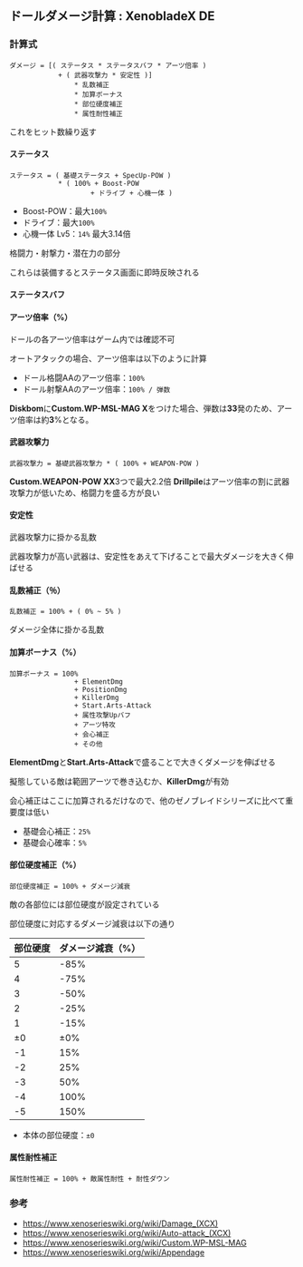 ## ドールダメージ計算 : XenobladeX DE

### 計算式

```plaintext
ダメージ = [( ステータス * ステータスバフ * アーツ倍率 )
            + ( 武器攻撃力 * 安定性 )]
                * 乱数補正
                * 加算ボーナス
                * 部位硬度補正
                * 属性耐性補正
```
これをヒット数繰り返す

#### ステータス

```plaintext
ステータス = ( 基礎ステータス + SpecUp-POW )
            * ( 100% + Boost-POW
                    + ドライブ + 心機一体 )
```

- Boost-POW：最大`100%`
- ドライブ：最大`100%`
- 心機一体 Lv5：`14%`
最大3.14倍

格闘力・射撃力・潜在力の部分

これらは装備するとステータス画面に即時反映される

#### ステータスバフ



#### アーツ倍率（%）
ドールの各アーツ倍率はゲーム内では確認不可

オートアタックの場合、アーツ倍率は以下のように計算
- ドール格闘AAのアーツ倍率：`100%`
- ドール射撃AAのアーツ倍率：`100% / 弾数`

**Diskbom**に**Custom.WP-MSL-MAG Ⅹ**をつけた場合、弾数は**33**発のため、アーツ倍率は約**3**%となる。


#### 武器攻撃力

```plaintext
武器攻撃力 = 基礎武器攻撃力 * ( 100% + WEAPON-POW )
```
**Custom.WEAPON-POW ⅩⅩ**3つで最大2.2倍
**Drillpile**はアーツ倍率の割に武器攻撃力が低いため、格闘力を盛る方が良い

#### 安定性

武器攻撃力に掛かる乱数

武器攻撃力が高い武器は、安定性をあえて下げることで最大ダメージを大きく伸ばせる

#### 乱数補正（％）

```plaintext
乱数補正 = 100% + ( 0% ~ 5% )
```

ダメージ全体に掛かる乱数

#### 加算ボーナス（%）

```plaintext
加算ボーナス = 100%
                + ElementDmg
                + PositionDmg
                + KillerDmg
                + Start.Arts-Attack
                + 属性攻撃Upバフ
                + アーツ特攻
                + 会心補正
                + その他
```
**ElementDmg**と**Start.Arts-Attack**で盛ることで大きくダメージを伸ばせる

擬態している敵は範囲アーツで巻き込むか、**KillerDmg**が有効

会心補正はここに加算されるだけなので、他のゼノブレイドシリーズに比べて重要度は低い
- 基礎会心補正：`25%`
- 基礎会心確率：`5%`

#### 部位硬度補正（%）
```plaintext
部位硬度補正 = 100% + ダメージ減衰
```
敵の各部位には部位硬度が設定されている

部位硬度に対応するダメージ減衰は以下の通り

| 部位硬度 | ダメージ減衰（%） |
| -------- | ----------------- |
| 5        | -85%              |
| 4        | -75%              |
| 3        | -50%              |
| 2        | -25%              |
| 1        | -15%              |
| ±0       | ±0%               |
| -1       | 15%               |
| -2       | 25%               |
| -3       | 50%               |
| -4       | 100%              |
| -5       | 150%              |

- 本体の部位硬度：`±0`

#### 属性耐性補正

```plaintext
属性耐性補正 = 100% + 敵属性耐性 + 耐性ダウン
```

### 参考
- https://www.xenoserieswiki.org/wiki/Damage_(XCX)
- https://www.xenoserieswiki.org/wiki/Auto-attack_(XCX)
- https://www.xenoserieswiki.org/wiki/Custom.WP-MSL-MAG
- https://www.xenoserieswiki.org/wiki/Appendage
